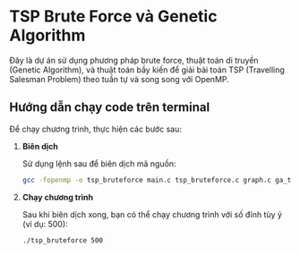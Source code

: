 # TSP Brute Force và Genetic Algorithm

Đây là dự án sử dụng phương pháp brute force, thuật toán di truyền (Genetic Algorithm), và thuật toán bầy kiến để giải bài toán TSP (Travelling Salesman Problem) theo tuần tự và song song với OpenMP.

## Hướng dẫn chạy code trên terminal

Để chạy chương trình, thực hiện các bước sau:

1. **Biên dịch**

   Sử dụng lệnh sau để biên dịch mã nguồn:

   ```bash
   gcc -fopenmp -o tsp_bruteforce main.c tsp_bruteforce.c graph.c ga_tsp_serial.c ga_tsp_parallel.c

2. **Chạy chương trình**

   Sau khi biên dịch xong, bạn có thể chạy chương trình với số đỉnh tùy ý (ví dụ: 500):

    ```bash
   ./tsp_bruteforce 500
